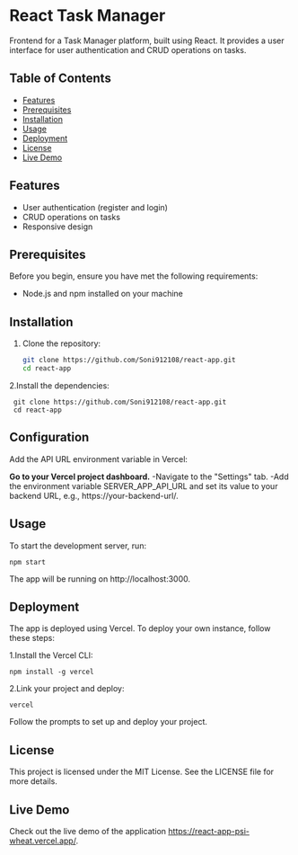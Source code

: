 
# React Task Manager

Frontend for a Task Manager platform, built using React. It provides a user interface for user authentication and CRUD operations on tasks. 

## Table of Contents

- [Features](#features)
- [Prerequisites](#prerequisites)
- [Installation](#installation)
- [Usage](#usage)
- [Deployment](#deployment)
- [License](#license)
- [Live Demo](#live-demo)

## Features

- User authentication (register and login)
- CRUD operations on tasks
- Responsive design

## Prerequisites

Before you begin, ensure you have met the following requirements:

- Node.js and npm installed on your machine

## Installation

1. Clone the repository:

   ```bash
   git clone https://github.com/Soni912108/react-app.git
   cd react-app

2.Install the dependencies:

     git clone https://github.com/Soni912108/react-app.git
     cd react-app
  
   
##  Configuration
Add the API URL environment variable in Vercel:

**Go to your Vercel project dashboard.**
-Navigate to the "Settings" tab.
-Add the environment variable SERVER_APP_API_URL and set its value to your backend URL, e.g., https://your-backend-url/.



## Usage
To start the development server, run:

    npm start
         
The app will be running on http://localhost:3000.

## Deployment

The app is deployed using Vercel. To deploy your own instance, follow these steps:

1.Install the Vercel CLI:

    npm install -g vercel

2.Link your project and deploy:

    vercel

Follow the prompts to set up and deploy your project.


## License

This project is licensed under the MIT License. See the LICENSE file for more details.

## Live Demo

Check out the live demo of the application https://react-app-psi-wheat.vercel.app/.












  
   
